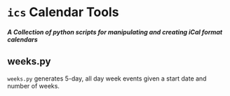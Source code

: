 # `ics` Calendar Tools
##### A Collection of python scripts for manipulating and creating iCal format calendars

## weeks.py
`weeks.py` generates 5-day, all day week events given a start date and number of weeks.
